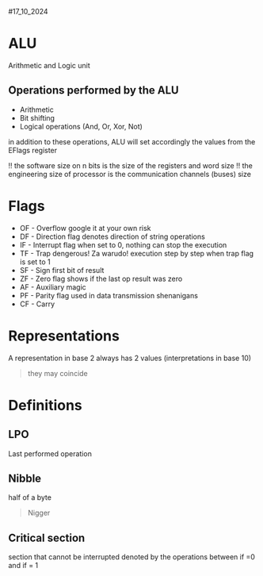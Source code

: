 #17_10_2024


# ALU
Arithmetic and Logic unit

## Operations performed by the ALU
- Arithmetic
- Bit shifting
- Logical operations (And, Or, Xor, Not)

in addition to these operations, ALU will set accordingly the values from the EFlags register


!! the software size on n bits is the size of the registers and word size
!! the engineering size of processor is the communication channels (buses) size



# Flags
- OF - Overflow
		google it at your own risk
- DF - Direction flag
		denotes direction of string operations
- IF  - Interrupt flag
		when set to 0, nothing can stop the execution
- TF - Trap
 		dengerous! Za warudo!
		execution step by step when trap flag is set to 1
- SF - Sign
		first bit of result
- ZF - Zero flag
		shows if the last op result was zero
- AF - Auxiliary
		magic
- PF - Parity flag
		used in data transmission shenanigans
- CF - Carry
# Representations
A representation in base 2 always has 2 values (interpretations in base 10)
>they may coincide


# Definitions
## LPO
Last performed operation
## Nibble
half of a byte
>Nigger
## Critical section
section that cannot be interrupted
denoted by the operations between if =0  and if = 1